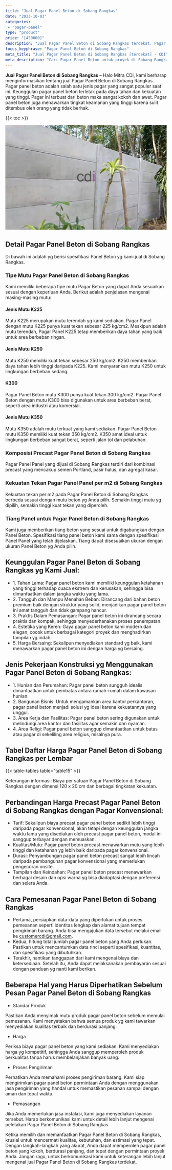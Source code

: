 ```yaml
---
title: "Jual Pagar Panel Beton di Sobang Rangkas"
date: "2023-10-03"
categories:
 - "pagar-panel"
type: "product"
price: "[450000]"
description: "Jual Pagar Panel Beton di Sobang Rangkas terdekat. Pagar Panel Beton ini biasanya digunakan dalam proyek pembangunan sebagai pembatas area yang kuat dan awet. Hubungi kami untuk keterangan lebih lanjut."
focus_keyphrase: "Pagar Panel Beton di Sobang Rangkas"
meta_title: "Jual Pagar Panel Beton di Sobang Rangkas [terdekat] - CDI"
meta_description: "Cari Pagar Panel Beton untuk proyek di Sobang Rangkas? Kami menawarkan Pagar Panel Beton berkualitas untuk pembatas lahan. Segera dapatkan harga terbaik sekarang."
---
```


**Jual Pagar Panel Beton di Sobang Rangkas** – Halo Mitra CDI, kami berharap menginformasikan tentang jual Pagar Panel Beton di Sobang Rangkas. Pagar panel beton adalah salah satu jenis pagar yang sangat populer saat ini. Keunggulan pagar panel beton terletak pada daya tahan dan kekuatan yang tinggi. Pagar ini terbuat dari beton maka sangat kokoh dan awet. Pagar panel beton juga menawarkan tingkat keamanan yang tinggi karena sulit ditembus oleh orang yang tidak berhak.

{{< toc >}}

![Jual Pagar Panel Beton di Sobang Rangkas](/images/pagar-panel/pagar-panel-30.jpg)

## Detail Pagar Panel Beton di Sobang Rangkas

Di bawah ini adalah yg berisi spesifikasi Panel Beton yg kami jual di Sobang Rangkas.

### Tipe Mutu Pagar Panel Beton di Sobang Rangkas

Kami memiliki beberapa tipe mutu Pagar Beton yang dapat Anda sesuaikan sesuai dengan keperluan Anda. Berikut adalah penjelasan mengenai masing-masing mutu:

#### Jenis Mutu K225

Mutu K225 merupakan mutu terendah yg kami sediakan. Pagar Panel dengan mutu K225 punya kuat tekan sebesar 225 kg/cm2. Meskipun adalah mutu terendah, Pagar Panel K225 tetap memberikan daya tahan yang baik untuk area berbeban ringan.

#### Jenis Mutu K250

Mutu K250 memiliki kuat tekan sebesar 250 kg/cm2. K250 memberikan daya tahan lebih tinggi daripada K225. Kami menyarankan mutu K250 untuk lingkungan berbeban sedang.

#### K300

Pagar Panel Beton mutu K300 punya kuat tekan 300 kg/cm2. Pagar Panel Beton dengan mutu K300 bisa digunakan untuk area berbeban berat, seperti area industri atau komersial.

#### Jenis Mutu K350

Mutu K350 adalah mutu terkuat yang kami sediakan. Pagar Panel Beton mutu K350 memiliki kuat tekan 350 kg/cm2. K350 amat ideal untuk lingkungan berbeban sangat berat, seperti jalan tol dan pelabuhan.

### Komposisi Precast Pagar Panel Beton di Sobang Rangkas

Pagar Panel Panel yang dijual di Sobang Rangkas terdiri dari kombinasi precast yang mencakup semen Portland, pasir halus, dan agregat kasar.

### Kekuatan Tekan Pagar Panel Panel per m2 di Sobang Rangkas

Kekuatan tekan per m2 pada Pagar Panel Beton di Sobang Rangkas berbeda sesuai dengan mutu beton yg Anda pilih. Semakin tinggi mutu yg dipilih, semakin tinggi kuat tekan yang diperoleh.

### Tiang Panel untuk Pagar Panel Beton di Sobang Rangkas

Kami juga memberikan tiang beton yang sesuai untuk digabungkan dengan Panel Beton. Spesifikasi tiang panel beton kami sama dengan spesifikasi Panel Panel yang telah dijelaskan. Tiang dapat disesuaikan ukuran dengan ukuran Panel Beton yg Anda pilih.

## Keunggulan Pagar Panel Beton di Sobang Rangkas yg Kami Jual:

*   1\. Tahan Lama: Pagar panel beton kami memiliki keunggulan ketahanan yang tinggi terhadap cuaca ekstrem dan kerusakan, sehingga bisa dimanfaatkan dalam jangka waktu yang lama.
*   2\. Tangguh dan Mampu Menahan Beban: Dirancang dari bahan beton premium baik dengan struktur yang solid, menjadikan pagar panel beton ini amat tangguh dan tidak gampang hancur.
*   3\. Praktis Dalam Pemasangan: Pagar panel beton ini dirancang secara praktis dan kompak, sehingga menyederhanakan proses penempatan.
*   4\. Estetika yang Keren: Gaya pagar panel beton kami modern dan elegan, cocok untuk berbagai kategori proyek dan menghadirkan tampilan yg indah.
*   5\. Harga Bersaing: Sekalipun menyediakan standard yg baik, kami menawarkan pagar panel beton ini dengan harga yg bersaing.

## Jenis Pekerjaan Konstruksi yg Menggunakan Pagar Panel Beton di Sobang Rangkas:

*   1\. Hunian dan Perumahan: Pagar panel beton sungguh idealis dimanfaatkan untuk pembatas antara rumah-rumah dalam kawasan hunian.
*   2\. Bangunan Bisnis: Untuk mengamankan area kantor perkantoran, pagar panel beton menjadi solusi yg ideal karena kekuatannya yang unggul.
*   3\. Area Kerja dan Fasilitas: Pagar panel beton sering digunakan untuk melindungi area kantor dan fasilitas agar semakin dan nyaman.
*   4\. Area Religi: Pagar panel beton sanggup dimanfaatkan untuk batas atau pagar di sekeliling area religius, misalnya pura.

## Tabel Daftar Harga Pagar Panel Beton di Sobang Rangkas per Lembar

{{< table-tables table="table15" >}}

Keterangan informasi: Biaya per satuan Pagar Panel Beton di Sobang Rangkas dengan dimensi 120 x 20 cm dan berbagai tingkatan kekuatan.

## Perbandingan Harga Precast Pagar Panel Beton di Sobang Rangkas dengan Pagar Konvensional:

*   Tarif: Sekalipun biaya precast pagar panel beton sedikit lebih tinggi daripada pagar konvensional, akan tetapi dengan keunggulan jangka waktu lama yang disediakan oleh precast pagar panel beton, modal ini sanggup terbayar dengan memuaskan.
*   Kualitas/Mutu: Pagar panel beton precast menawarkan mutu yang lebih tinggi dan ketahanan yg lebih baik daripada pagar konvensional.
*   Durasi: Penyambungan pagar panel beton precast sangat lebih lincah daripada pembangunan pagar konvensional yang memerlukan pengecoran onsite.
*   Tampilan dan Keindahan: Pagar panel beton precast menawarkan berbagai desain dan opsi warna yg bisa diadaptasi dengan preferensi dan selera Anda.

## Cara Pemesanan Pagar Panel Beton di Sobang Rangkas

*   Pertama, persiapkan data-data yang diperlukan untuk proses pemesanan seperti identitas lengkap dan alamat tujuan tempat pengiriman barang. Anda bisa mengajukan data tersebut melalui email ke customercdi@gmail.com.
*   Kedua, hitung total jumlah pagar panel beton yang Anda perlukan. Pastikan untuk mencantumkan data rinci seperti spesifikasi, kuantitas, dan spesifikasi yang dibutuhkan.
*   Terakhir, nantikan tanggapan dari kami mengenai biaya dan ketersediaan. Setelah itu, Anda dapat melaksanakan pembayaran sesuai dengan panduan yg nanti kami berikan.

## Beberapa Hal yang Harus Diperhatikan Sebelum Pesan Pagar Panel Beton di Sobang Rangkas

*   Standar Produk

Pastikan Anda menyimak mutu produk pagar panel beton sebelum memulai pemesanan. Kami menyatakan bahwa semua produk yg kami tawarkan menyediakan kualitas terbaik dan berdurasi panjang.
*   Harga

Periksa biaya pagar panel beton yang kami sediakan. Kami menyediakan harga yg kompetitif, sehingga Anda sanggup memperoleh produk berkualitas tanpa harus membelanjakan banyak uang.
*   Proses Pengiriman

Perhatikan Anda memahami proses pengiriman barang. Kami siap mengirimkan pagar panel beton permintaan Anda dengan menggunakan jasa pengiriman yang handal untuk memastikan pesanan sampai dengan aman dan tepat waktu.
*   Pemasangan

Jika Anda memerlukan jasa instalasi, kami juga menyediakan layanan tersebut. Harap berkomunikasi kami untuk detail lebih lanjut mengenai peletakan Pagar Panel Beton di Sobang Rangkas.

Ketika memilih dan memanfaatkan Pagar Panel Beton di Sobang Rangkas, krusial untuk mencermati kualitas, kebutuhan, dan estimasi yang tepat. Dengan langkah-langkah yang akurat, Anda dapat memperoleh pagar panel beton yang kokoh, berdurasi panjang, dan tepat dengan permintaan proyek Anda. Jangan ragu, untuk berkomunikasi kami untuk keterangan lebih lanjut mengenai jual Pagar Panel Beton di Sobang Rangkas terdekat.